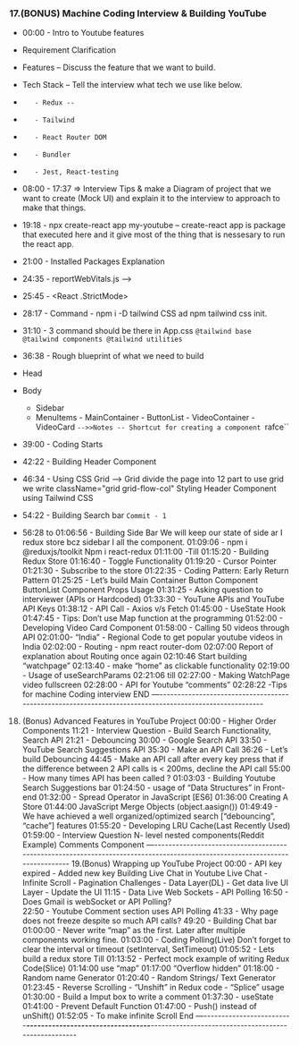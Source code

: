 ### 17.(BONUS) Machine Coding Interview & Building YouTube

- 00:00 - Intro to Youtube features
- Requirement Clarification
- Features – Discuss the feature that we want to build.
- Tech Stack – Tell the interview what tech we use like below.
-        - Redux --
-        - Tailwind
-        - React Router DOM
-        - Bundler
-        - Jest, React-testing
- 08:00 - 17:37 => Interview Tips & make a Diagram of project that we want to create (Mock UI) and explain it to the interview to approach to make that things.

- 19:18 - npx create-react app my-youtube – create-react app is package that executed here and it give most of the thing that is nessesary to run the react app.
- 21:00 - Installed Packages Explanation
- 24:35 - reportWebVitals.js -->
- 25:45 - <React .StrictMode>
- 28:17 - Command - npm i -D tailwind CSS ad npm tailwind css init.
- 31:10 - 3 command should be there in App.css
  `@tailwind base
@tailwind components
@tailwind utilities`
- 36:38 - Rough blueprint of what we need to build
- Head
- Body
  - Sidebar
  - MenuItems - MainContainer - ButtonList - VideoContainer - VideoCard
    `-->>Notes -- Shortcut for creating a component `rafce``
- 39:00 - Coding Starts
- 42:22 - Building Header Component
- 46:34 - Using CSS Grid --> Grid divide the page into 12 part to use grid we write className="grid grid-flow-col"
  Styling Header Component using Tailwind CSS
- 54:22 - Building Search bar
  `Commit - 1`
- 56:28 to 01:06:56 - Building Side Bar
  We will keep our state of side ar I redux store bcz sidebar I all the component.
  01:09:06 - npm i @reduxjs/toolkit
  Npm i react-redux
  01:11:00 -Till 01:15:20 -
  Building Redux Store
  01:16:40 - Toggle Functionality
  01:19:20 - Cursor Pointer
  01:21:30 - Subscribe to the store
  01:22:35 - Coding Pattern: Early Return Pattern
  01:25:25 - Let’s build Main Container
  Button Component
  ButtonList Component
  Props Usage
  01:31:25 - Asking question to interviewer (APIs or Hardcoded)
  01:33:30 - YouTune APIs and YouTube API Keys
  01:38:12 - API Call - Axios v/s Fetch
  01:45:00 - UseState Hook
  01:47:45 - Tips: Don’t use Map function at the programming
  01:52:00 - Developing Video Card Component
  01:58:00 - Calling 50 videos through API
  02:01:00- “India” - Regional Code to get popular youtube videos in India
  02:02:00 - Routing - npm react router-dom
  02:07:00 Report of explanation about Routing once again
  02:10:46 Start building “watchpage”
  02:13:40 - make “home” as clickable functionality
  02:19:00 - Usage of useSearchParams
  02:21:06 till 02:27:00 - Making WatchPage video fullscreen
  02:28:00 - API for Youtube “comments”
  02:28:22 -Tips for machine Coding interview
  END
  —-------------------------------------------------------------------------------------------------------

18. (Bonus) Advanced Features in YouTube Project
    00:00 - Higher Order Components
    11:21 - Interview Question - Build Search Functionality, Search API
    21:21 - Debouncing
    30:00 - Google Search API
    33:50 - YouTube Search Suggestions API
    35:30 - Make an API Call
    36:26 - Let’s build Debouncing
    44:45 - Make an API call after every key press that if the difference between 2 API calls is <
    200ms, decline the API call
    55:00 - How many times API has been called ?
    01:03:03 - Building Youtube Search Suggestions bar
    01:24:50 - usage of “Data Structures” in Front-end
    01:32:00 - Spread Operator in JavaScript [ES6]
    01:36:00 Creating A Store
    01:44:00 JavaScript Merge Objects (object.aasign())
    01:49:49 - We have achieved a well organized/optimized search [“debouncing”, “cache”] features
    01:55:20 - Developing LRU Cache(Last Recently Used)
    01:59:00 - Interview Question
    N- level nested components(Reddit Example)
    Comments Component
    —----------------------------------------------------------------------------------------------------------------------------
    19.(Bonus) Wrapping up YouTube Project
    00:00 - API key expired - Added new key
    Building Live Chat in Youtube
    Live Chat - Infinite Scroll - Pagination
    Challenges -
    Data Layer(DL) - Get data live
    UI Layer - Update the UI
    11:15 - Data Live
    Web Sockets - API Polling
    16:50 - Does Gmail is webSocket or API Polling?\
    22:50 - Youtube Comment section uses API Polling
    41:33 - Why page does not freeze despite so much API calls?
    49:20 - Building Chat bar
    01:00:00 - Never write “map” as the first. Later after multiple components working fine.
    01:03:00 - Coding Polling(Live)
    Don’t forget to clear the interval or timeout (setInterval, SetTimeout)
    01:05:52 - Lets build a redux store
    Till 01:13:52 - Perfect mock example of writing Redux Code(Slice)
    01:14:00 use “map”
    01:17:00 “Overflow hidden”
    01:18:00 - Random name Generator
    01:20:40 - Random Strings/ Text Generator
    01:23:45 - Reverse Scrolling - “Unshift” in Redux code - “Splice” usage
    01:30:00 - Build a Imput box to write a comment
    01:37:30 - useState
    01:41:00 - Prevent Default Function
    01:47:00 - Push() instead of unShift()
    01:52:05 - To make infinite Scroll
    End
    —-------------------------**_----------------------------------_**-----------------------------------------------------
